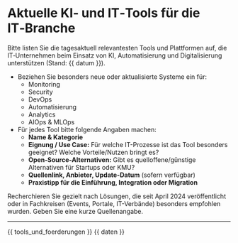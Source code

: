 # Aktuelle KI‑ und IT‑Tools für die IT‑Branche

Bitte listen Sie die tagesaktuell relevantesten Tools und Plattformen auf,
die IT‑Unternehmen beim Einsatz von KI, Automatisierung und Digitalisierung unterstützen (Stand: {{ datum }}).

- Beziehen Sie besonders neue oder aktualisierte Systeme ein für:
  - Monitoring
  - Security
  - DevOps
  - Automatisierung
  - Analytics
  - AIOps & MLOps
- Für jedes Tool bitte folgende Angaben machen:
  - **Name & Kategorie**
  - **Eignung / Use Case:** Für welche IT-Prozesse ist das Tool besonders geeignet? Welche Vorteile/Nutzen bringt es?
  - **Open‑Source‑Alternativen:** Gibt es quelloffene/günstige Alternativen für Startups oder KMU?
  - **Quellenlink, Anbieter, Update-Datum** (sofern verfügbar)
  - **Praxistipp für die Einführung, Integration oder Migration**

Recherchieren Sie gezielt nach Lösungen, die seit April 2024 veröffentlicht oder in Fachkreisen (Events, Portale, IT-Verbände) besonders empfohlen wurden. Geben Sie eine kurze Quellenangabe.

---

{{ tools_und_foerderungen }}
{{ daten }}
